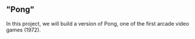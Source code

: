 <h2>"Pong"</h2>
<p>In this project, we will build a version of Pong, one of the first arcade video games (1972).</p>
